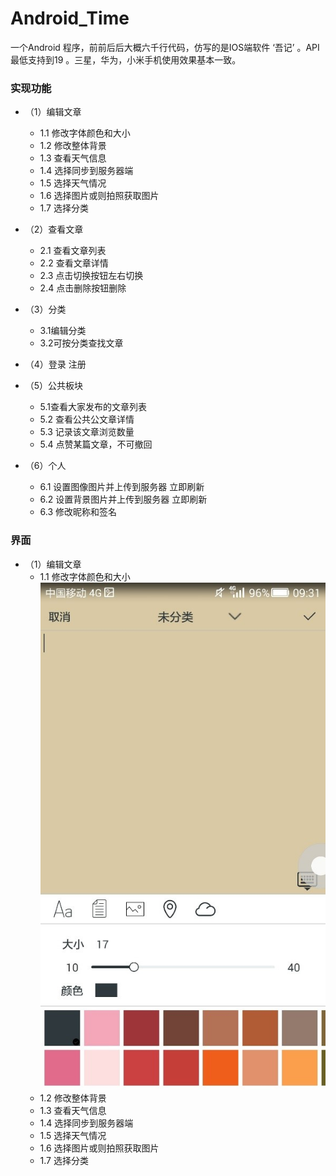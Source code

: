 # Android_Time
一个Android 程序，前前后后大概六千行代码，仿写的是IOS端软件 ‘吾记’ 。API最低支持到19 。三星，华为，小米手机使用效果基本一致。


### 实现功能

 - （1）编辑文章
	 - 1.1 修改字体颜色和大小
	 - 1.2 修改整体背景
	 - 1.3 查看天气信息
	 - 1.4 选择同步到服务器端
	 - 1.5 选择天气情况
	 - 1.6 选择图片或则拍照获取图片
	 - 1.7 选择分类

 - （2）查看文章
	 - 2.1 查看文章列表
	 - 2.2 查看文章详情
	 - 2.3 点击切换按钮左右切换
	 - 2.4 点击删除按钮删除

 - （3）分类
	 - 3.1编辑分类
	 - 3.2可按分类查找文章

 - （4）登录 注册

 - （5）公共板块
	 - 5.1查看大家发布的文章列表
	 - 5.2 查看公共公文章详情
	 - 5.3 记录该文章浏览数量
	 - 5.4 点赞某篇文章，不可撤回

 - （6）个人
	 - 6.1 设置图像图片并上传到服务器 立即刷新
	 - 6.2 设置背景图片并上传到服务器 立即刷新
   	 - 6.3 修改昵称和签名

### 界面
	
 - （1）编辑文章
	 - 1.1 修改字体颜色和大小
	 	![](./info/字体.jpg)
	 - 1.2 修改整体背景
	 - 1.3 查看天气信息
	 - 1.4 选择同步到服务器端
	 - 1.5 选择天气情况
	 - 1.6 选择图片或则拍照获取图片
	 - 1.7 选择分类

		
